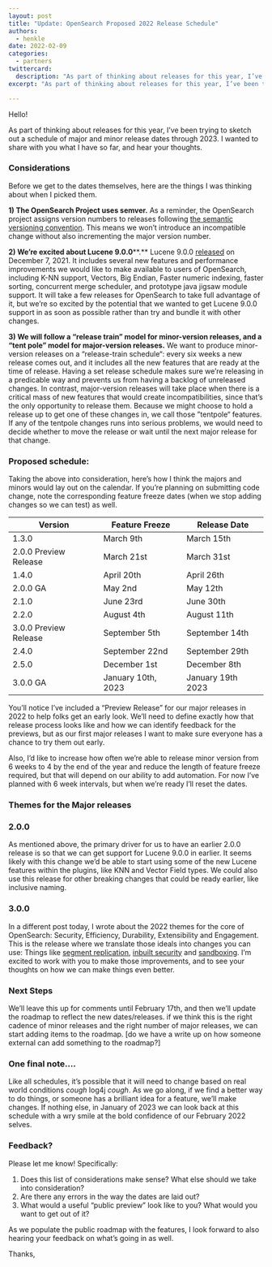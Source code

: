 ```yaml
---
layout: post
title: "Update: OpenSearch Proposed 2022 Release Schedule"
authors:
  - henkle
date: 2022-02-09
categories:
  - partners
twittercard:
  description: "As part of thinking about releases for this year, I’ve been trying to sketch out a schedule of major and minor release dates through 2023. I wanted to share with you what I have so far, and hear your thoughts."
excerpt: "As part of thinking about releases for this year, I’ve been trying to sketch out a schedule of major and minor release dates through 2023. I wanted to share with you what I have so far, and hear your thoughts."

---
```


Hello!

As part of thinking about releases for this year, I’ve been trying to sketch out a schedule of major and minor release dates through 2023. I wanted to share with you what I have so far, and hear your thoughts.  

### Considerations

Before we get to the dates themselves, here are the things I was thinking about when I picked them. 

**1) The OpenSearch Project uses semver.** 
As a reminder, the OpenSearch project assigns version numbers to releases following [the semantic versioning convention](https://opensearch.org/blog/technical-post/2021/08/what-is-semver/).  This means we won’t introduce an incompatible change without also incrementing the major version number.  

**2) We’re excited about Lucene 9.0.0****.**
Lucene 9.0.0 [released](https://lucene.apache.org/core/corenews.html#apache-lucenetm-900-available) on December 7, 2021. It includes several new features and performance improvements we would like to make available to users of OpenSearch, including K-NN support, Vectors, Big Endian, Faster numeric indexing, faster sorting, concurrent merge scheduler, and prototype java jigsaw module support. It will take a few releases for OpenSearch to take full advantage of it, but we’re so excited by the potential that we wanted to get Lucene 9.0.0 support in as soon as possible rather than try and bundle it with other changes.

**3) We will follow a “release train” model for minor-version releases, and a “tent pole” model for major-version releases.**
We want to produce minor-version releases on a “release-train schedule“: every six weeks a new release comes out, and it includes all the new features that are ready at the time of release.  Having a set release schedule makes sure we’re releasing in a predicable way and prevents us from having a backlog of unreleased changes. In contrast, major-version releases will take place when there is a critical mass of new features that would create incompatibilities, since that’s the only opportunity to release them.  Because we might choose to hold a release up to get one of these changes in, we call those ”tentpole“ features. If any of the tentpole changes runs into serious problems, we would need to decide whether to move the release or wait until the next major release for that change. 

### Proposed schedule:

Taking the above into consideration, here’s how I think the majors and minors would lay out on the calendar.  If you’re planning on submitting code change, note the corresponding feature freeze dates (when we stop adding changes so we can test) as well. 

|Version	|Feature Freeze	|Release Date	|
|-------------	|-------------	|-------------	|
|1.3.0	|March 9th	|March 15th	|
|2.0.0 Preview Release	|March 21st	|March 31st	|
|1.4.0	|April 20th	|April 26th	|
|2.0.0 GA	|May 2nd	|May 12th	|
|2.1.0	|June 23rd	|June 30th	|
|2.2.0	|August 4th	|August 11th	|
|3.0.0 Preview Release	|September 5th	|September 14th	|
|2.4.0	|September 22nd	|September 29th	|
|2.5.0	|December 1st	|December 8th	|
|3.0.0 GA	|January 10th, 2023	|January 19th 2023	|

You’ll notice I’ve included a “Preview Release” for our major releases in 2022 to help folks get an early look. We’ll need to define exactly how that release process looks like and how we can identify feedback for the previews, but as our first major releases I want to make sure everyone has a chance to try them out early.

Also, I’d like to increase how often we’re able to release minor version from 6 weeks to 4 by the end of the year and reduce the length of feature freeze required, but that will depend on our ability to add automation.   For now I’ve planned with 6 week intervals, but when we’re ready I’ll reset the dates.

### Themes for the Major releases

### 2.0.0

As mentioned above, the primary driver for us to have an earlier 2.0.0 release is so that we can get support for Lucene 9.0.0 in earlier. It seems likely with this change we’d be able to start using some of the new Lucene features within the plugins, like KNN and Vector Field types.  We could also use this release for other breaking changes that could be ready earlier, like inclusive naming.  

### 3.0.0

In a different post today, I wrote about the 2022 themes for the core of OpenSearch:  Security, Efficiency, Durability, Extensibility and Engagement.  This is the release where we translate those ideals into changes you can use: Things like [segment replication](https://github.com/opensearch-project/OpenSearch/issues/1694), [inbuilt security](https://github.com/opensearch-project/OpenSearch/issues/1029) and [sandboxing](https://github.com/opensearch-project/OpenSearch/issues/1422).  I’m excited to work with you to make those improvements, and to see your thoughts on how we can make things even better. 

### Next Steps

We’ll leave this up for comments until February 17th, and then we’ll update the roadmap to reflect the new dates/releases.  if we think this is the right cadence of minor releases and the right number of major releases, we can start adding items to the roadmap.  [do we have a write up on how someone external can add something to the roadmap?]  

### One final note....

Like all schedules, it’s possible that it will need to change based on real world conditions *cough* log4j *cough*. As we go along, if we find a better way to do things, or someone has a brilliant idea for a feature, we’ll make changes.  If nothing else, in January of 2023 we can look back at this schedule with a wry smile at the bold confidence of our February 2022 selves.

### Feedback?

Please let me know!  Specifically: 
1) Does this list of considerations make sense?  What else should we take into consideration?
2) Are there any errors in the way the dates are laid out?
3) What would a useful “public preview” look like to you?  What would you want to get out of it?

As we populate the public roadmap with the features, I look forward to also hearing your feedback on what’s going in as well. 

Thanks,